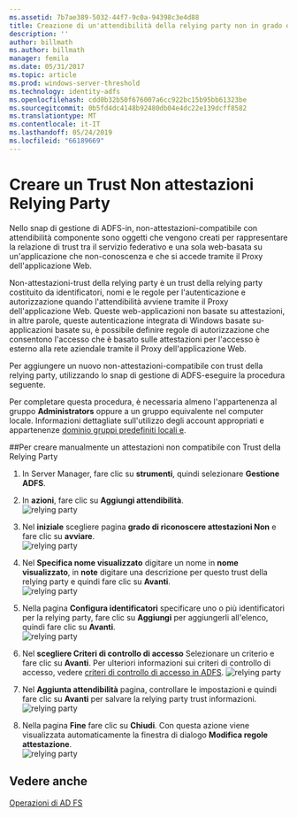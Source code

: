 ```yaml
---
ms.assetid: 7b7ae389-5032-44f7-9c0a-94398c3e4d88
title: Creazione di un'attendibilità della relying party non in grado di riconoscere attestazioni
description: ''
author: billmath
ms.author: billmath
manager: femila
ms.date: 05/31/2017
ms.topic: article
ms.prod: windows-server-threshold
ms.technology: identity-adfs
ms.openlocfilehash: cdd0b32b50f676007a6cc922bc15b95bb61323be
ms.sourcegitcommit: 0b5fd4dc4148b92480db04e4dc22e139dcff8582
ms.translationtype: MT
ms.contentlocale: it-IT
ms.lasthandoff: 05/24/2019
ms.locfileid: "66189669"
---
```

# <a name="create-a-non-claims-aware-relying-party-trust"></a>Creare un Trust Non attestazioni Relying Party


Nello snap di gestione di ADFS\-in, non\-attestazioni\-compatibile con attendibilità componente sono oggetti che vengono creati per rappresentare la relazione di trust tra il servizio federativo e una sola web\-basata su un'applicazione che non\-conoscenza e che si accede tramite il Proxy dell'applicazione Web.  
  
Non\-attestazioni\-trust della relying party è un trust della relying party costituito da identificatori, nomi e le regole per l'autenticazione e autorizzazione quando l'attendibilità avviene tramite il Proxy dell'applicazione Web. Queste web\-applicazioni non basate su attestazioni, in altre parole, queste autenticazione integrata di Windows basate su\-applicazioni basate su, è possibile definire regole di autorizzazione che consentono l'accesso che è basato sulle attestazioni per l'accesso è esterno alla rete aziendale tramite il Proxy dell'applicazione Web.  
  
Per aggiungere un nuovo non\-attestazioni\-compatibile con trust della relying party, utilizzando lo snap di gestione di ADFS\-eseguire la procedura seguente.  
  
Per completare questa procedura, è necessaria almeno l'appartenenza al gruppo **Administrators** oppure a un gruppo equivalente nel computer locale.  Informazioni dettagliate sull'utilizzo degli account appropriati e appartenenze [dominio gruppi predefiniti locali e](https://go.microsoft.com/fwlink/?LinkId=83477).   
  
##<a name="to-create-a-non-claims-aware-relying-party-trust-manually"></a>Per creare manualmente un attestazioni non compatibile con Trust della Relying Party 
1. In Server Manager, fare clic su **strumenti**, quindi selezionare **Gestione ADFS**.  
  
2.  In **azioni**, fare clic su **Aggiungi attendibilità**.  
![relying party](media/Create-a-Relying-Party-Trust/addtrust1.PNG)   

3.  Nel **iniziale** scegliere pagina **grado di riconoscere attestazioni Non** e fare clic su **avviare**.  
![relying party](media/Create-a-Non-Claims-Aware-Relying-Party-Trust/addnon1.PNG) 
  
4.  Nel **Specifica nome visualizzato** digitare un nome in **nome visualizzato**, in **note** digitare una descrizione per questo trust della relying party e quindi fare clic su **Avanti**.  
![relying party](media/Create-a-Non-Claims-Aware-Relying-Party-Trust/addnon2.PNG)

5. Nella pagina **Configura identificatori** specificare uno o più identificatori per la relying party, fare clic su **Aggiungi** per aggiungerli all'elenco, quindi fare clic su **Avanti**.  
![relying party](media/Create-a-Non-Claims-Aware-Relying-Party-Trust/addnon3.PNG)

6.  Nel **scegliere Criteri di controllo di accesso** Selezionare un criterio e fare clic su **Avanti**.  Per ulteriori informazioni sui criteri di controllo di accesso, vedere [criteri di controllo di accesso in ADFS](Access-Control-Policies-in-AD-FS.md). 
![relying party](media/Create-a-Non-Claims-Aware-Relying-Party-Trust/addnon4.PNG)

7. Nel **Aggiunta attendibilità** pagina, controllare le impostazioni e quindi fare clic su **Avanti** per salvare la relying party trust informazioni.  
   ![relying party](media/Create-a-Non-Claims-Aware-Relying-Party-Trust/addnon5.PNG) 

8. Nella pagina **Fine** fare clic su **Chiudi**. Con questa azione viene visualizzata automaticamente la finestra di dialogo **Modifica regole attestazione**.  
![relying party](media/Create-a-Non-Claims-Aware-Relying-Party-Trust/addnon6.PNG)  
  
## <a name="see-also"></a>Vedere anche  
[Operazioni di AD FS](../../ad-fs/AD-FS-2016-Operations.md) 
